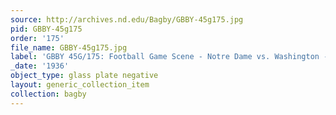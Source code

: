 ```yaml
---
source: http://archives.nd.edu/Bagby/GBBY-45g175.jpg
pid: GBBY-45g175
order: '175'
file_name: GBBY-45g175.jpg
label: 'GBBY 45G/175: Football Game Scene - Notre Dame vs. Washington - 1936'
_date: '1936'
object_type: glass plate negative
layout: generic_collection_item
collection: bagby
---
```

